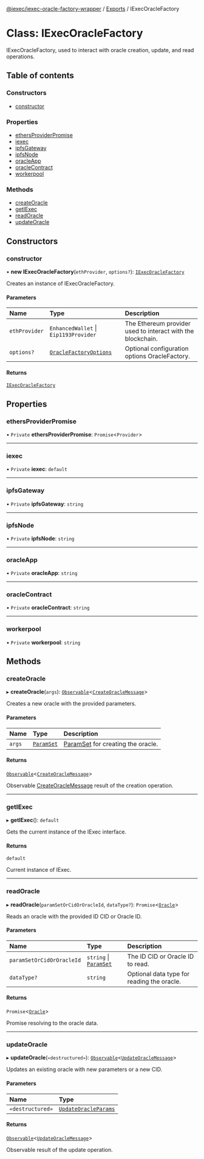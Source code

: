 [@iexec/iexec-oracle-factory-wrapper](../README.md) / [Exports](../modules.md) / IExecOracleFactory

# Class: IExecOracleFactory

IExecOracleFactory, used to interact with oracle creation, update, and read operations.

## Table of contents

### Constructors

- [constructor](IExecOracleFactory.md#constructor)

### Properties

- [ethersProviderPromise](IExecOracleFactory.md#ethersproviderpromise)
- [iexec](IExecOracleFactory.md#iexec)
- [ipfsGateway](IExecOracleFactory.md#ipfsgateway)
- [ipfsNode](IExecOracleFactory.md#ipfsnode)
- [oracleApp](IExecOracleFactory.md#oracleapp)
- [oracleContract](IExecOracleFactory.md#oraclecontract)
- [workerpool](IExecOracleFactory.md#workerpool)

### Methods

- [createOracle](IExecOracleFactory.md#createoracle)
- [getIExec](IExecOracleFactory.md#getiexec)
- [readOracle](IExecOracleFactory.md#readoracle)
- [updateOracle](IExecOracleFactory.md#updateoracle)

## Constructors

### constructor

• **new IExecOracleFactory**(`ethProvider`, `options?`): [`IExecOracleFactory`](IExecOracleFactory.md)

Creates an instance of IExecOracleFactory.

#### Parameters

| Name | Type | Description |
| :------ | :------ | :------ |
| `ethProvider` | `EnhancedWallet` \| `Eip1193Provider` | The Ethereum provider used to interact with the blockchain. |
| `options?` | [`OracleFactoryOptions`](../modules.md#oraclefactoryoptions) | Optional configuration options OracleFactory. |

#### Returns

[`IExecOracleFactory`](IExecOracleFactory.md)

## Properties

### ethersProviderPromise

• `Private` **ethersProviderPromise**: `Promise`\<`Provider`\>

___

### iexec

• `Private` **iexec**: `default`

___

### ipfsGateway

• `Private` **ipfsGateway**: `string`

___

### ipfsNode

• `Private` **ipfsNode**: `string`

___

### oracleApp

• `Private` **oracleApp**: `string`

___

### oracleContract

• `Private` **oracleContract**: `string`

___

### workerpool

• `Private` **workerpool**: `string`

## Methods

### createOracle

▸ **createOracle**(`args`): [`Observable`](internal_.Observable.md)\<[`CreateOracleMessage`](../modules/internal_.md#createoraclemessage)\>

Creates a new oracle with the provided parameters.

#### Parameters

| Name | Type | Description |
| :------ | :------ | :------ |
| `args` | [`ParamSet`](../modules.md#paramset) | [ParamSet](../modules.md#paramset) for creating the oracle. |

#### Returns

[`Observable`](internal_.Observable.md)\<[`CreateOracleMessage`](../modules/internal_.md#createoraclemessage)\>

Observable [CreateOracleMessage](../modules/internal_.md#createoraclemessage) result of the creation operation.

___

### getIExec

▸ **getIExec**(): `default`

Gets the current instance of the IExec interface.

#### Returns

`default`

Current instance of IExec.

___

### readOracle

▸ **readOracle**(`paramSetOrCidOrOracleId`, `dataType?`): `Promise`\<[`Oracle`](../modules.md#oracle)\>

Reads an oracle with the provided ID CID or Oracle ID.

#### Parameters

| Name | Type | Description |
| :------ | :------ | :------ |
| `paramSetOrCidOrOracleId` | `string` \| [`ParamSet`](../modules.md#paramset) | The ID CID or Oracle ID to read. |
| `dataType?` | `string` | Optional data type for reading the oracle. |

#### Returns

`Promise`\<[`Oracle`](../modules.md#oracle)\>

Promise resolving to the oracle data.

___

### updateOracle

▸ **updateOracle**(`«destructured»`): [`Observable`](internal_.Observable.md)\<[`UpdateOracleMessage`](../modules/internal_.md#updateoraclemessage)\>

Updates an existing oracle with new parameters or a new CID.

#### Parameters

| Name | Type |
| :------ | :------ |
| `«destructured»` | [`UpdateOracleParams`](../modules.md#updateoracleparams) |

#### Returns

[`Observable`](internal_.Observable.md)\<[`UpdateOracleMessage`](../modules/internal_.md#updateoraclemessage)\>

Observable result of the update operation.

